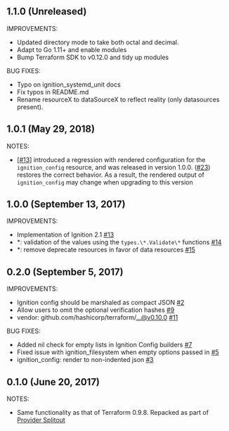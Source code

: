 ## 1.1.0 (Unreleased)

IMPROVEMENTS:

* Updated directory mode to take both octal and decimal.
* Adapt to Go 1.11+ and enable modules
* Bump Terraform SDK to v0.12.0 and tidy up modules

BUG FIXES:

* Typo on ignition_systemd_unit docs
* Fix typos in README.md
* Rename resourceX to dataSourceX to reflect reality (only datasources present).

## 1.0.1 (May 29, 2018)
NOTES:

- [[#13](https://github.com/terraform-providers/terraform-provider-ignition/issues/13)] introduced a regression with rendered configuration for the
  `ignition_config` resource, and was released in version 1.0.0. ([#23](https://github.com/terraform-providers/terraform-provider-ignition/issues/23))
  restores the correct behavior. As a result, the rendered output of
  `ignition_config` may change when upgrading to this version

## 1.0.0 (September 13, 2017)

IMPROVEMENTS: 

- Implementation of Ignition 2.1 [\#13](https://github.com/terraform-providers/terraform-provider-ignition/pull/13)
- \*: validation of the values using the `types.\*.Validate\*` functions [\#14](https://github.com/terraform-providers/terraform-provider-ignition/pull/14)
- \*: remove deprecate resources in favor of data resources [\#15](https://github.com/terraform-providers/terraform-provider-ignition/pull/15)

## 0.2.0 (September 5, 2017)

IMPROVEMENTS: 
  
- Ignition config should be marshaled as compact JSON [\#2](https://github.com/terraform-providers/terraform-provider-ignition/issues/2)
- Allow users to omit the optional verification hashes [\#9](https://github.com/terraform-providers/terraform-provider-ignition/pull/9)
- vendor: github.com/hashicorp/terraform/...@v0.10.0 [\#11](https://github.com/terraform-providers/terraform-provider-ignition/pull/11)

BUG FIXES:

- Added nil check for empty lists in Ignition Config builders [\#7](https://github.com/terraform-providers/terraform-provider-ignition/pull/7)
- Fixed issue with ignition\_filesystem when empty options passed in [\#5](https://github.com/terraform-providers/terraform-provider-ignition/pull/5)
- ignition\_config: render to non-indented json [\#3](https://github.com/terraform-providers/terraform-provider-ignition/pull/3)


## 0.1.0 (June 20, 2017)

NOTES:

* Same functionality as that of Terraform 0.9.8. Repacked as part of [Provider Splitout](https://www.hashicorp.com/blog/upcoming-provider-changes-in-terraform-0-10/)
